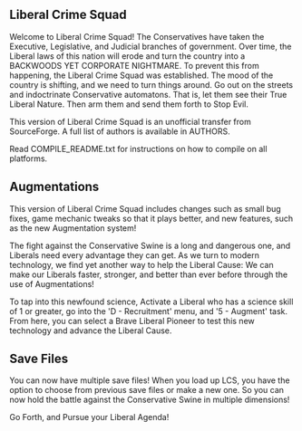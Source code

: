 ## Liberal Crime Squad

Welcome to Liberal Crime Squad! The Conservatives have taken the Executive, Legislative, and Judicial branches of government. Over time, the Liberal laws of this nation will erode and turn the country into a BACKWOODS YET CORPORATE NIGHTMARE. To prevent this from happening, the Liberal Crime Squad was established. The mood of the country is shifting, and we need to turn things around. Go out on the streets and indoctrinate Conservative automatons. That is, let them see their True Liberal Nature. Then arm them and send them forth to Stop Evil.

This version of Liberal Crime Squad is an unofficial transfer from SourceForge. A full list of authors is available in AUTHORS.

Read COMPILE_README.txt for instructions on how to compile on all platforms.

## Augmentations

This version of Liberal Crime Squad includes changes such as small bug fixes, game mechanic tweaks so that it plays better, and new features, such as the new Augmentation system!

The fight against the Conservative Swine is a long and dangerous one, and Liberals need every advantage they can get. As we turn to modern technology, we find yet another way to help the Liberal Cause: We can make our Liberals faster, stronger, and better than ever before through the use of Augmentations!

To tap into this newfound science, Activate a Liberal who has a science skill of 1 or greater, go into the 'D - Recruitment' menu, and '5 - Augment' task. From here, you can select a Brave Liberal Pioneer to test this new technology and advance the Liberal Cause.

## Save Files

You can now have multiple save files! When you load up LCS, you have the option to choose from previous save files or make a new one. So you can now hold the battle against the Conservative Swine in multiple dimensions!

Go Forth, and Pursue your Liberal Agenda!
